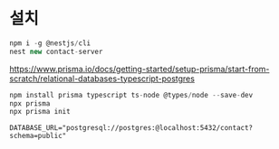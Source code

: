 # 설치

```javascript
npm i -g @nestjs/cli
nest new contact-server
```

https://www.prisma.io/docs/getting-started/setup-prisma/start-from-scratch/relational-databases-typescript-postgres

```javascript
npm install prisma typescript ts-node @types/node --save-dev
npx prisma
npx prisma init
```

```
DATABASE_URL="postgresql://postgres:@localhost:5432/contact?schema=public"
```
